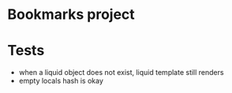 # Bookmarks project

# Tests

* when a liquid object does not exist, liquid template still renders
* empty locals hash is okay

